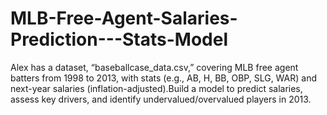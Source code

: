 # MLB-Free-Agent-Salaries-Prediction---Stats-Model
Alex has a dataset, “baseballcase_data.csv,” covering MLB free agent batters from 1998 to 2013, with stats (e.g., AB, H, BB, OBP, SLG, WAR) and next-year salaries (inflation-adjusted).Build a model to predict salaries, assess key drivers, and identify undervalued/overvalued players in 2013.
